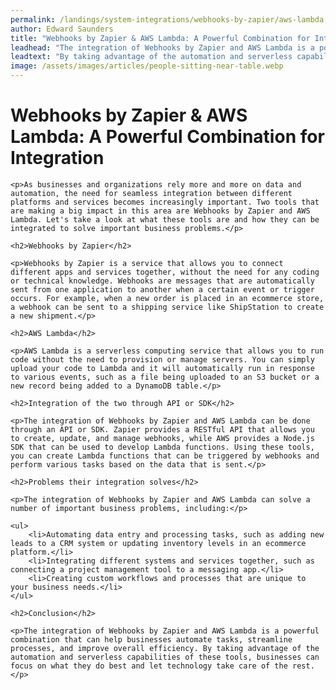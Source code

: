 ```yaml
---
permalink: /landings/system-integrations/webhooks-by-zapier/aws-lambda
author: Edward Saunders
title: "Webhooks by Zapier & AWS Lambda: A Powerful Combination for Integration"
leadhead: "The integration of Webhooks by Zapier and AWS Lambda is a powerful combination that can help businesses automate tasks, streamline processes, and improve overall efficiency"
leadtext: "By taking advantage of the automation and serverless capabilities of these tools, businesses can focus on what they do best and let technology take care of the rest."
image: /assets/images/articles/people-sitting-near-table.webp
---
```

<div class="arttext">
	<h1>Webhooks by Zapier & AWS Lambda: A Powerful Combination for Integration</h1>

	<p>As businesses and organizations rely more and more on data and automation, the need for seamless integration between different platforms and services becomes increasingly important. Two tools that are making a big impact in this area are Webhooks by Zapier and AWS Lambda. Let's take a look at what these tools are and how they can be integrated to solve important business problems.</p>

	<h2>Webhooks by Zapier</h2>

	<p>Webhooks by Zapier is a service that allows you to connect different apps and services together, without the need for any coding or technical knowledge. Webhooks are messages that are automatically sent from one application to another when a certain event or trigger occurs. For example, when a new order is placed in an ecommerce store, a webhook can be sent to a shipping service like ShipStation to create a new shipment.</p>

	<h2>AWS Lambda</h2>

	<p>AWS Lambda is a serverless computing service that allows you to run code without the need to provision or manage servers. You can simply upload your code to Lambda and it will automatically run in response to various events, such as a file being uploaded to an S3 bucket or a new record being added to a DynamoDB table.</p>

	<h2>Integration of the two through API or SDK</h2>

	<p>The integration of Webhooks by Zapier and AWS Lambda can be done through an API or SDK. Zapier provides a RESTful API that allows you to create, update, and manage webhooks, while AWS provides a Node.js SDK that can be used to develop Lambda functions. Using these tools, you can create Lambda functions that can be triggered by webhooks and perform various tasks based on the data that is sent.</p>

	<h2>Problems their integration solves</h2>

	<p>The integration of Webhooks by Zapier and AWS Lambda can solve a number of important business problems, including:</p>

	<ul>
		<li>Automating data entry and processing tasks, such as adding new leads to a CRM system or updating inventory levels in an ecommerce platform.</li>
		<li>Integrating different systems and services together, such as connecting a project management tool to a messaging app.</li>
		<li>Creating custom workflows and processes that are unique to your business needs.</li>
	</ul>

	<h2>Conclusion</h2>

	<p>The integration of Webhooks by Zapier and AWS Lambda is a powerful combination that can help businesses automate tasks, streamline processes, and improve overall efficiency. By taking advantage of the automation and serverless capabilities of these tools, businesses can focus on what they do best and let technology take care of the rest.</p>

</div>